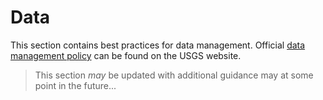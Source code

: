 Data
====

This section contains best practices for data management. Official
[data management policy][1] can be found on the USGS website.

> This section _may_ be updated with additional guidance may at some point
> in the future...



[1]: https://www2.usgs.gov/datamanagement/why.php

